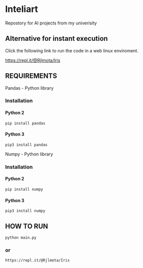 # Inteliart
Repostory for AI projects from my univerisity


## Alternative for instant execution
  Click the following link to run the code in a web linux enviroment.

  https://repl.it/@Rjlmota/Iris



## REQUIREMENTS
Pandas - Python library 

  ### Installation
   #### Python 2
   ```
   pip install pandas
   ```
   #### Python 3
   ```
   pip3 install pandas
   ```

Numpy - Python library

  ### Installation
   #### Python 2 
   ```
   pip install numpy
   ```
   #### Python 3
   ```
   pip3 install numpy
   ```
## HOW TO RUN
```
python main.py
```
### or
```
https://repl.it/@Rjlmota/Iris
```
